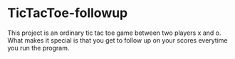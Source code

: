 # TicTacToe-followup

This project is an ordinary tic tac toe game between two players x and o.
What makes it special is that you get to follow up on your scores everytime you run the program.
